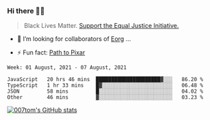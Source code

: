### Hi there 👋🏿

<!--
**007tom/007tom** is a ✨ _special_ ✨ repository because its `README.md` (this file) appears on your GitHub profile.

Here are some ideas to get you started:
-->

> Black Lives Matter. [Support the Equal Justice Initiative.](https://support.eji.org/give/153413/#!/donation/checkout)

<!--
- 🔭 I’m currently working on ...
- 🌱 I’m currently learning ...
-->
- 👯 I’m looking for collaborators of [Eorg](https://github.com/zhyd1997/Eorg) ...

<!--
- 🤔 I’m looking for help with ...
- 💬 Ask me about ...
- 📫 How to reach me: ...
- 😄 Pronouns: ...
-->

- ⚡ Fun fact: [Path to Pixar](https://bunnyhobby.github.io/)
<!--
-->

<!--START_SECTION:waka-->
```text
Week: 01 August, 2021 - 07 August, 2021

JavaScript   20 hrs 46 mins  █████████████████████▓░░░   86.20 % 
TypeScript   1 hr 33 mins    █▓░░░░░░░░░░░░░░░░░░░░░░░   06.48 % 
JSON         58 mins         █░░░░░░░░░░░░░░░░░░░░░░░░   04.02 % 
Other        46 mins         ▓░░░░░░░░░░░░░░░░░░░░░░░░   03.23 % 
```
<!--END_SECTION:waka-->


[![007tom's GitHub stats](https://github-readme-stats.vercel.app/api?username=007tom&count_private=true&show_icons=true&theme=react)
](https://github.com/anuraghazra/github-readme-stats)
